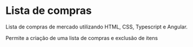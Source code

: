 # Lista de compras

Lista de compras de mercado utilizando HTML, CSS, Typescript e Angular.

Permite a criação de uma lista de compras e exclusão de itens
